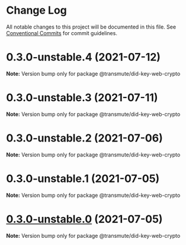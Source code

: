 # Change Log

All notable changes to this project will be documented in this file.
See [Conventional Commits](https://conventionalcommits.org) for commit guidelines.

# 0.3.0-unstable.4 (2021-07-12)

**Note:** Version bump only for package @transmute/did-key-web-crypto





# 0.3.0-unstable.3 (2021-07-11)

**Note:** Version bump only for package @transmute/did-key-web-crypto





# 0.3.0-unstable.2 (2021-07-06)

**Note:** Version bump only for package @transmute/did-key-web-crypto





# 0.3.0-unstable.1 (2021-07-05)

**Note:** Version bump only for package @transmute/did-key-web-crypto





# [0.3.0-unstable.0](https://github.com/transmute-industries/did-key.js/compare/v0.2.1-unstable.42...v0.3.0-unstable.0) (2021-07-05)

**Note:** Version bump only for package @transmute/did-key-web-crypto
